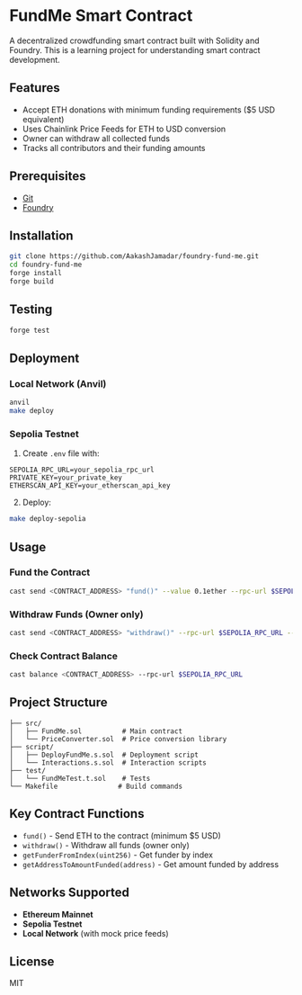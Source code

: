 # FundMe Smart Contract 

A decentralized crowdfunding smart contract built with Solidity and Foundry. This is a learning project for understanding smart contract development.

## Features

- Accept ETH donations with minimum funding requirements ($5 USD equivalent)
- Uses Chainlink Price Feeds for ETH to USD conversion
- Owner can withdraw all collected funds
- Tracks all contributors and their funding amounts

## Prerequisites

- [Git](https://git-scm.com/)
- [Foundry](https://getfoundry.sh/)

## Installation

```bash
git clone https://github.com/AakashJamadar/foundry-fund-me.git
cd foundry-fund-me
forge install
forge build
```

## Testing

```bash
forge test
```

## Deployment

### Local Network (Anvil)
```bash
anvil
make deploy
```

### Sepolia Testnet
1. Create `.env` file with:
```
SEPOLIA_RPC_URL=your_sepolia_rpc_url
PRIVATE_KEY=your_private_key
ETHERSCAN_API_KEY=your_etherscan_api_key
```

2. Deploy:
```bash
make deploy-sepolia
```

## Usage

### Fund the Contract
```bash
cast send <CONTRACT_ADDRESS> "fund()" --value 0.1ether --rpc-url $SEPOLIA_RPC_URL --private-key $PRIVATE_KEY
```

### Withdraw Funds (Owner only)
```bash
cast send <CONTRACT_ADDRESS> "withdraw()" --rpc-url $SEPOLIA_RPC_URL --private-key $PRIVATE_KEY
```

### Check Contract Balance
```bash
cast balance <CONTRACT_ADDRESS> --rpc-url $SEPOLIA_RPC_URL
```

## Project Structure

```
├── src/
│   ├── FundMe.sol          # Main contract
│   └── PriceConverter.sol  # Price conversion library
├── script/
│   ├── DeployFundMe.s.sol  # Deployment script
│   └── Interactions.s.sol  # Interaction scripts
├── test/
│   └── FundMeTest.t.sol    # Tests
└── Makefile               # Build commands
```

## Key Contract Functions

- `fund()` - Send ETH to the contract (minimum $5 USD)
- `withdraw()` - Withdraw all funds (owner only)
- `getFunderFromIndex(uint256)` - Get funder by index
- `getAddressToAmountFunded(address)` - Get amount funded by address

## Networks Supported

- **Ethereum Mainnet**
- **Sepolia Testnet** 
- **Local Network** (with mock price feeds)

## License

MIT